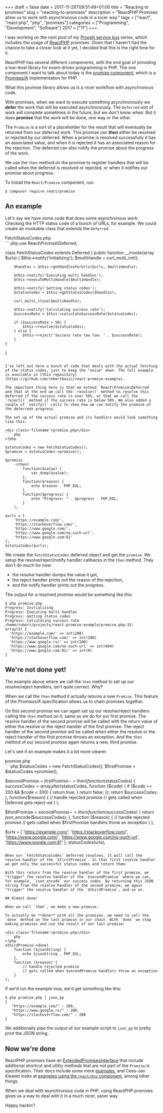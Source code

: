 +++
draft = false
date = 2017-11-29T09:51:49+01:00
title = "Reacting to promises"
slug = "reacting-to-promises"
description = "ReactPHP Promises allow us to work with asynchronous code in a nicer way."
tags = ["react", "react php", "php", "promises"]
categories = ["Programming", "Development", "Software"]
2017 = ["11"]
+++

I was working on the next post of my [Prooph service bus](/tags/prooph) series, which includes the usage of [ReactPHP](https://reactphp.org/) promises. Given that I haven't had the chance to take a closer look at it yet, I decided that this is the right time for it.

ReactPHP has several different components, with the end goal of providing a low-level library for event-driven programming in PHP. The one component I want to talk about today is the [promise component](https://reactphp.org/promise/), which is a [Promises/A](https://promisesaplus.com/) implementation for PHP.

What this promise library allows us is a nicer workflow with asynchronous code.

With promises, when we want to execute something asynchronously we **defer** the work that will be executed asynchronously. The `Deferred` unit of work will complete sometimes in the future, but we don't know when. But it does **promise** that the work will be done, one way or the other.

The `Promise` is a sort of a placeholder for the result that will eventually be returned from our deferred work. This promise can **then** either be resolved or rejected by our deferred. When a promise is resolved successfully it has an associated value, and when it is rejected it has an associated reason for the rejection. The deferred can also notify the promise about the progress of the work.

We use the `then` method on the promise to register handlers that will be called when the deferred is resolved or rejected, or when it notifies our promise about progress.

To install the `React/Promise` component, run:

``` text
$ composer require react/promise
```

## An example

Let's say we have some code that does some asynchronous work. Checking the HTTP status code of a bunch of URLs, for example. We could create an invokable class that extends the `Deferred`:

<div class='filename'>FetchStatusCodes.php</div>
``` php
<?php declare(strict_types=1);

use React\Promise\Deferred;

class FetchStatusCodes extends Deferred
{
    public function __invoke(array $urls)
    {
        $this->notify('Initializing');
        $multiHandle = curl_multi_init();

        $handles = $this->getHandlesForUrls($urls, $multiHandle);

        $this->notify('Executing multi handles');
        $this->executeMultiHandle($multiHandle);

        $this->notify('Getting status codes');
        $statusCodes = $this->getStatusCodes($handles);

        curl_multi_close($multiHandle);

        $this->notify('Calculating success rate');
        $successRate = $this->calculateSuccessRate($statusCodes);

        if ($successRate > 50) {
            $this->resolve($statusCodes);
        } else {
            $this->reject('Success rate too low: ' . $successRate);
        }
    }
}
```

I've left out here a bunch of code that deals with the actual fetching of the status codes, just to keep the "noise" down. The full example is available in [this repository](https://github.com/robertbasic/react-promise-example).

The important thing here is that we extend `React\Promise\Deferred` and that at the end we call the `resolve()` method to resolve this deferred if the success rate is over 50%, or that we call the `reject()` method if the success rate is below 50%. We also added a couple of `notify()` calls to show how we can notify the promise of the deferreds progress.

The set up of the actual promise and its handlers would look something like this:

<div class='filename'>promise.php</div>
``` php
<?php

$statusCodes = new FetchStatusCodes();
$promise = $statusCodes->promise();

$promise
    ->then(
        function($value) {
            var_dump($value);
        },
        function($reason) {
            echo $reason . PHP_EOL;
        },
        function($progress) {
            echo "Progress: " . $progress . PHP_EOL;
        }
    );

$urls = [
    'https://example.com/',
    'https://stackoverflow.com/',
    'https://www.google.com/',
    'https://www.google.com/no-such-url',
    'https://www.google.com:81'
];
$statusCodes($urls);
```

We create the `FetchStatusCodes` deferred object and get the `promise`. We setup the resolve/reject/notify handler callbacks in the `then` method. They don't do much for now:

 - the resolve handler dumps the value it got,
 - the reject handler prints out the reason of the rejection,
 - and the notify handler prints out the progress.

The output for a resolved promise would be something like this:

``` text
$ php promise.php
Progress: Initializing
Progress: Executing multi handles
Progress: Getting status codes
Progress: Calculating success rate
/home/robert/projects/react-promise-example/promise.php:32:
array(5) {
  'https://example.com/' => int(200)
  'https://stackoverflow.com/' => int(200)
  'https://www.google.rs/' => int(200)
  'https://www.google.com/no-such-url' => int(404)
  'https://www.google.com:81/' => int(0)
}
```

## We're not done yet!

The example above where we call the `then` method to set up our resolve/reject handlers, isn't quite correct. Why?

When we call the `then` method it actually returns a new `Promise`. This feature of the *Promises/A* specification allows us to chain promises together.

On this second promise we can again set up our resolve/reject handlers calling the `then` method on it, same as we do for our first promise. The resolve handler of the second promise will be called with the return value of either the resolve or the reject handler of the first promise. The reject handler of the second promise will be called when either the resolve or the reject handler of the first promise throws an exception. And the `then` method of our second promise again returns a new, third promise.

Let's see if an example makes it a bit more clearer:

<div class='filename'>promise.php</div>
``` php
<?php

$statusCodes = new FetchStatusCodes();
$firstPromise = $statusCodes->promise();

$secondPromise = $firstPromise->then(
    function($statusCodes) {
        $successCodes = array_filter($statusCodes, function ($code) {
            if ($code >= 200 && $code < 300) {
                return true;
            }
            return false;
        });
        return $successCodes;
    },
    function($reason) {
        // handle rejected promise
        // gets called when Deferred gets reject-ed
    }
);

$thirdPromise = $secondPromise->then(
    function ($successCodes) {
        return json_encode($successCodes);
    },
    function ($reason) {
        // handle rejected promise
        // gets called when $firstPromise handlers throw an exception
    }
);

$urls = [
    'https://example.com/',
    'https://stackoverflow.com/',
    'https://www.google.com/',
    'https://www.google.com/no-such-url',
    'https://www.google.com:81'
];
$statusCodes($urls);
```

When our `FetchStatusCodes` deferred resolves, it will call the resolve handler of the `$firstPromise`. In that first resolve handler we get only the successful status codes and return them.

With this return from the resolve handler of the first promise, we "trigger" the resolve handler of the `$secondPromise` where we can, for example, `json_encode` our success codes. By returning this JSON string from the resolve handler of the second promise, we again "trigger" the resolve handler of the `$thirdPromise`, and so on.

## Almost done!

When we call `then`, we make a new promise.

To actually be **done** with all the promises, we need to call the `done` method on the last promise in our chain. With `done` we stop making promises and use the result of our last promise:

<div class='filename'>promise.php</div>
``` php
<?php
$thirdPromise->done(
    function ($jsonString) {
        echo $jsonString . PHP_EOL;
    },
    function ($reason) {
        // handle rejected promise
        // gets called when $secondPromise handlers throw an exception
    }
);
```

If we'd run the example now, we'd get something like this:

``` text
$ php promise.php | json_pp
{
   "https://example.com/" : 200,
   "https://www.google.rs/" : 200,
   "https://stackoverflow.com/" : 200
}
```

We additionally pipe the output of our example script to `json_pp` to pretty print the JSON string.

## Now we're done

ReactPHP promises have an [ExtendedPromisesInterface](https://reactphp.org/promise/#extendedpromiseinterface) that include additional shortcut and utility methods that are not part of the `Promise/A` specification. Their docs include some more [examples](https://reactphp.org/promise/#examples), and Cees-Jan Kiewiet looks at [examples using the `react/dns` component](https://blog.wyrihaximus.net/2015/02/reactphp-promises/), among other things.

When we deal with asynchronous code in PHP, using ReactPHP promises gives us a way to deal with it in a much nicer, saner way.

Happy hackin'!
